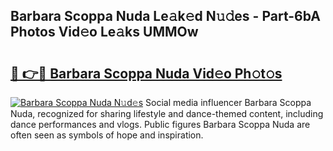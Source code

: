 ## Barbara Scoppa Nuda Le𝚊k𝚎d N𝚞𝚍es - Part-6bA Photos Vid𝚎o Le𝚊ks UMMOw

# <h2><a href="http://fbfcmzx.evod.top/?m=Barbara+Scoppa+Nuda">🔗 👉🔴 Barbara Scoppa Nuda Vid𝚎o Ph𝚘t𝚘s</a></h2>

[![Barbara Scoppa Nuda N𝚞d𝚎s](https://i.imgur.com/8V9OHl7.gif)](http://fbfcmzx.evod.top/?m=Barbara+Scoppa+Nuda)
Social media influencer Barbara Scoppa Nuda, recognized for sharing lifestyle and dance-themed content, including dance performances and vlogs. Public figures Barbara Scoppa Nuda are often seen as symbols of hope and inspiration. 
